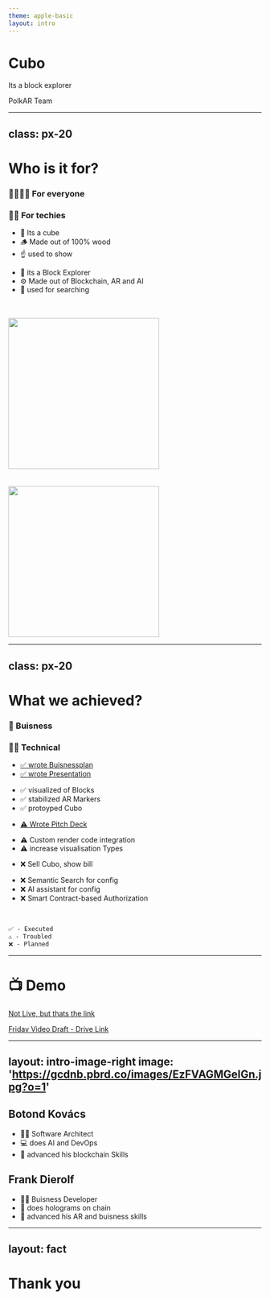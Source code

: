 ```yaml
---
theme: apple-basic
layout: intro
---
```


# Cubo

Its a block explorer

<div class="absolute bottom-10">
  <span class="font-700">
    PolkAR Team
  </span>
</div>

---
class: px-20
---
# Who is it for?
<div grid="~ cols-2 gap-0" m="-t-2">

<h3> 👨‍👩‍👧‍👦 For everyone</h3>
<h3>👨‍💻 For techies</h3>


<ul>
<li>🧊 Its a cube</li>
<li>🪵 Made out of 100% wood</li>
<li>☝️ used to show</li>
</ul>

<ul>
<li>🧊 its a Block Explorer</li>
<li>⚙️  Made out of Blockchain, AR and AI</li>
<li>🔎 used for searching</li>
</ul>

<div>
    <br/>
    <br/>
    <img src="https://gcdnb.pbrd.co/images/FbPsQg1ReRCP.jpg?o=1" width=300/>
</div>
<div>
    <br/>
    <br/>
    <img src="https://gcdnb.pbrd.co/images/FbPsQg1ReRCP.jpg?o=1" width=300/>
</div>

</div>

---
class: px-20
---

# What we achieved?
<div grid="~ cols-2 gap-0" m="-t-2">

<h3>👔 Buisness</h3>
<h3>🧑‍🏭 Technical</h3>


<ul>
    <li><a href="https://Buisnessplan.cubo.rocks">✅ wrote Buisnessplan</a></li>
    <li><a href="https://pitchdeck.cubo.rocks">✅ wrote Presentation</a></li>
</ul>
<ul>
    <li>✅ visualized of Blocks</li>
    <li>✅ stabilized AR Markers</li>
    <li>✅ protoyped Cubo</li>
</ul>

<ul>
    <li><a href="https://pitchdeck.cubo.rocks">⚠️ Wrote Pitch Deck</a></li>
</ul>
<ul>
    <li>⚠️ Custom render code integration</li>
    <li>⚠️ increase visualisation Types</li>
</ul>

<ul>
    <li>❌ Sell Cubo, show bill</li>
</ul>
<ul>
    <li>❌ Semantic Search for config</li>
    <li>❌ AI assistant for config</li>
    <li>❌ Smart Contract-based Authorization</li>
</ul>

</div>

<br/>

```md
✅ - Executed 
⚠️ - Troubled
❌ - Planned
```
---

# 📺 Demo

[Not Live, but thats the link](https://cubo.surge.sh/)

[Friday Video Draft - Drive Link](https://drive.google.com/file/d/1E49WWr9htOLV6L7cVn1Z-xhDIDZAmnro/view?usp=sharing)


---
layout: intro-image-right
image: 'https://gcdnb.pbrd.co/images/EzFVAGMGeIGn.jpg?o=1'
---

## Botond Kovács  

- 🧑‍🏭 Software Architect 
- 💻 does AI and DevOps
- 🧊 advanced his blockchain Skills


## Frank Dierolf

- 🤵‍♂️ Buisness Developer  
- 🐉 does holograms on chain  
- 🎨 advanced his AR and buisness skills

---
layout: fact
---

# Thank you
